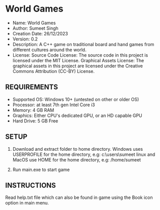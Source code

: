 # World Games

* Name: World Games
* Author: Sumeet Singh
* Creation Date: 26/12/2023
* Version: 0.2
* Description: A C++ game on traditional board and hand games from different cultures around the world.
* License:
    Source Code License: The source code in this project is licensed under the MIT License.
    Graphical Assets License: The graphical assets in this project are licensed under the Creative Commons Attribution (CC-BY) License.



## REQUIREMENTS

* Supported OS: Windows 10+ (untested on other or older OS)
* Processor: at least 7th gen Intel Core i3 
* Memory: 4 GB RAM
* Graphics: Either CPU's dedicated GPU, or an HD capable GPU
* Hard Drive: 5 GB Free


## SETUP

1. Download and extract folder to home directory.
Windows uses USERPROFILE for the home directory, e.g: c:\users\sumeet
linux and MacOS use HOME for the home directory, e.g: /home/sumeet

2. Run main.exe to start game


## INSTRUCTIONS

Read help.txt file which can also be found in game using the Book icon option in main menu.

